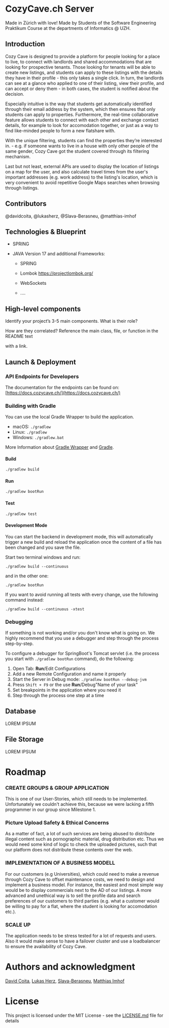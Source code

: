 # CozyCave.ch Server

Made in Zürich with love! Made by Students of the Software Engineering Praktikum Course at the departments of Informatics @ UZH. 

## Introduction

Cozy Cave is designed to provide a platform for people looking for a place to live, to connect with landlords and shared accommodations that are looking for prospective tenants. Those looking for tenants will be able to create new listings, and students can apply to these listings with the details they have in their profile - this only takes a single click. In turn, the landlords can see at a glance who applied to one of their listing, view their profile, and can accept or deny them - in both cases, the student is notified about the decision. 

Especially intuitive is the way that students get automatically identified through their email address by the system, which then ensures that only students can apply to properties. Furthermore, the real-time collaborative feature allows students to connect with each other and exchange contact details, for example to look for accomodation together, or just as a way to find like-minded people to form a new flatshare with.

With the unique filtering, students can find the properties they’re interested in. - e.g. if someone wants to live in a house with only other people of the same gender, Cozy Cave got the student covered through its filtering mechanism.

Last but not least, external APIs are used to display the location of listings on a map for the user, and also calculate travel times from the user's important addresses (e.g. work address) to the listing's location, which is very convenient to avoid repetitive Google Maps searches when browsing through listings.

## Contributors

@davidcoita, @lukasherz,  @Slava-Berasneu, @matthias-imhof

## Technologies & Blueprint

* SPRING

* JAVA Version 17 and additional Frameworks:
  
  * SPRING
  
  * Lombok https://projectlombok.org/
  
  * WebSockets
  
  * ....

## High-level components

Identify your project’s 3-5 main components. What is their role?

How are they correlated? Reference the main class, file, or function in the README text

with a link.

## Launch & Deployment

### API Endpoints for Developers

The documentation for the endpoints can be found on: [https://docs.cozycave.ch/](https://docs.cozycave.ch/)

### Building with Gradle

You  can use the local Gradle Wrapper to build the application.

- macOS: `./gradlew`
- Linux: `./gradlew`
- Windows: `./gradlew.bat`

More Information about [Gradle Wrapper](https://docs.gradle.org/current/userguide/gradle_wrapper.html) and [Gradle](https://gradle.org/docs/).

#### Build

```bash
./gradlew build
```

#### Run

```bash
./gradlew bootRun
```

#### Test

```bash
./gradlew test
```

#### Development Mode

You can start the backend in development mode, this will automatically trigger a new build and reload the application
once the content of a file has been changed and you save the file.

Start two terminal windows and run:

`./gradlew build --continuous`

and in the other one:

`./gradlew bootRun`

If you want to avoid running all tests with every change, use the following command instead:

`./gradlew build --continuous -xtest`

### Debugging

If something is not working and/or you don't know what is going on. We highly recommend that you use a debugger and step
through the process step-by-step.

To configure a debugger for SpringBoot's Tomcat servlet (i.e. the process you start with `./gradlew bootRun` command),
do the following:

1. Open Tab: **Run**/Edit Configurations
2. Add a new Remote Configuration and name it properly
3. Start the Server in Debug mode: `./gradlew bootRun --debug-jvm`
4. Press `Shift + F9` or the use **Run**/Debug"Name of your task"
5. Set breakpoints in the application where you need it
6. Step through the process one step at a time

## Database

LOREM IPSUM

## File Storage

LOREM IPSUM





# Roadmap

### CREATE GROUPS & GROUP APPLICATION

This is one of our User-Stories, which still needs to be implemented. Unfortunately we couldn't achieve this, because we were lacking a fifth programmer in our group since Milestone 1.


### Picture Upload Safety & Ethical Concerns

As a matter of fact, a lot of such services are being abused to distribute illegal content such as pornographic material, drug distribution etc. Thus we would need some kind of logic to check the uploaded pictures, such that our platform does not distribute these contents over the web.


### IMPLEMENTATION OF A BUSINESS MODELL

For our customers (e.g Universities), which could need to make a revenue through Cozy Cave to offset maintenance costs, we need to design and implement a business model. For instance, the easiest and most simple way would be to display commercials next to the AD of our listings. A more advanced and unethical way is to sell the profile data and search preferences of our customers to third parties (e.g. what a customer would be willing to pay for a flat, where the student is looking for accomodation etc.).


### SCALE UP

The application needs to be stress tested for a lot of requests and users. Also it would make sense to have a failover cluster and use a loadbalancer to ensure the availability of Cozy Cave.

# Authors and acknowledgment

[David Coita](https://github.com/davidcoita), [Lukas Herz](https://github.com/lukasherz),  [Slava-Berasneu](https://github.com/Slava-Berasneu), [Matthias Imhof](https://github.com/matthias-imhof)

# License

This project is licensed under the MIT License - see the [LICENSE.md](LICENSE.md) file for details
